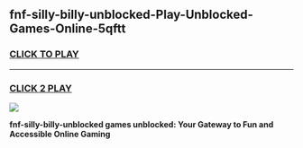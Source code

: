 
## fnf-silly-billy-unblocked-Play-Unblocked-Games-Online-5qftt
<h3>
<a href="https://premium76.site?title=fnf-silly-billy-unblocked&ref=25A">CLICK TO PLAY</a></h3>
<hr>

<h3>
<a href="https://premium76.site?title=fnf-silly-billy-unblocked&ref=25A">CLICK 2 PLAY</a>
  
</h3>

<a href="https://premium76.site?title=fnf-silly-billy-unblocked&ref=25A"><img src="https://clearcache.store/games.png"></a>


**fnf-silly-billy-unblocked games unblocked: Your Gateway to Fun and Accessible Online Gaming**
